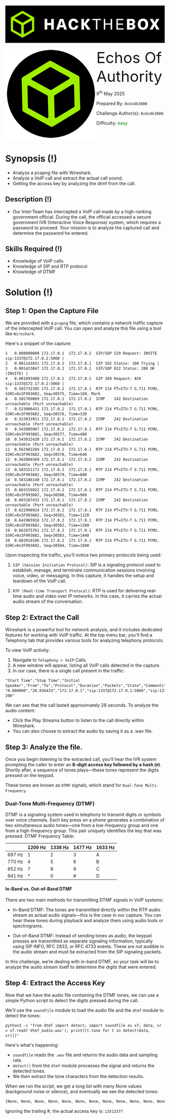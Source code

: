 ![img](../../assets/banner.png)

<img src='../../assets/htb.png' style='zoom: 80%;' align=left /> <font size='10'>
Echos Of Authority
</font>

9<sup>th</sup> May 2025

Prepared By: `0xSn4k3000`

Challenge Author(s): `0xSn4k3000`

Difficulty: <font color='green'>easy</font>

<br><br>

# Synopsis (!)

- Analyze a pcapng file with Wireshark.
- Analyze a VoIP call and extract the actual call sound.
- Getting the access key by analyzing the dtmf from the call.

## Description (!)

- Our Intel-Team has intercepted a VoIP call made by a high-ranking government official. During the call, the official accessed a secure government IVR (Interactive Voice Response) system, which requires a password to proceed. Your mission is to analyze the captured call and determine the password he entered.

## Skills Required (!)

- Knowledge of VoIP calls
- Knowledge of SIP and RTP protocol
- Knowledge of DTMF

# Solution (!)

## Step 1: Open the Capture File

We are provided with a `pcapng` file, which contains a network traffic capture of the intercepted VoIP call. You can open and analyze this file using a tool like `Wireshark`.

Here's a snippet of the capture:

```
1	0.000000000	172.17.0.1	172.17.0.2	SIP/SDP	529	Request: INVITE sip:1337@172.17.0.2:5060 |
2	0.001143931	172.17.0.2	172.17.0.1	SIP	502	Status: 100 Trying |
3	0.001423047	172.17.0.2	172.17.0.1	SIP/SDP	832	Status: 200 OK (INVITE) |
4	0.001893480	172.17.0.1	172.17.0.2	SIP	369	Request: ACK sip:1337@172.17.0.2:5060 |
5	0.502732305	172.17.0.2	172.17.0.1	RTP	214	PT=ITU-T G.711 PCMU, SSRC=0x3F993682, Seq=30575, Time=160, Mark
6	0.502769069	172.17.0.1	172.17.0.2	ICMP	242	Destination unreachable (Port unreachable)
7	0.523006431	172.17.0.2	172.17.0.1	RTP	214	PT=ITU-T G.711 PCMU, SSRC=0x3F993682, Seq=30576, Time=320
8	0.523033911	172.17.0.1	172.17.0.2	ICMP	242	Destination unreachable (Port unreachable)
9	0.543005067	172.17.0.2	172.17.0.1	RTP	214	PT=ITU-T G.711 PCMU, SSRC=0x3F993682, Seq=30577, Time=480
10	0.543032420	172.17.0.1	172.17.0.2	ICMP	242	Destination unreachable (Port unreachable)
11	0.562982284	172.17.0.2	172.17.0.1	RTP	214	PT=ITU-T G.711 PCMU, SSRC=0x3F993682, Seq=30578, Time=640
12	0.563009369	172.17.0.1	172.17.0.2	ICMP	242	Destination unreachable (Port unreachable)
13	0.583151172	172.17.0.2	172.17.0.1	RTP	214	PT=ITU-T G.711 PCMU, SSRC=0x3F993682, Seq=30579, Time=800
14	0.583186140	172.17.0.1	172.17.0.2	ICMP	242	Destination unreachable (Port unreachable)
15	0.603159922	172.17.0.2	172.17.0.1	RTP	214	PT=ITU-T G.711 PCMU, SSRC=0x3F993682, Seq=30580, Time=960
16	0.603187432	172.17.0.1	172.17.0.2	ICMP	242	Destination unreachable (Port unreachable)
17	0.622998924	172.17.0.2	172.17.0.1	RTP	214	PT=ITU-T G.711 PCMU, SSRC=0x3F993682, Seq=30581, Time=1120
18	0.642965916	172.17.0.2	172.17.0.1	RTP	214	PT=ITU-T G.711 PCMU, SSRC=0x3F993682, Seq=30582, Time=1280
19	0.662875761	172.17.0.2	172.17.0.1	RTP	214	PT=ITU-T G.711 PCMU, SSRC=0x3F993682, Seq=30583, Time=1440
20	0.683010186	172.17.0.2	172.17.0.1	RTP	214	PT=ITU-T G.711 PCMU, SSRC=0x3F993682, Seq=30584, Time=1600
```

Upon inspecting the traffic, you’ll notice two primary protocols being used:

1. `SIP (Session Initiation Protocol)`: SIP is a signaling protocol used to establish, manage, and terminate communication sessions involving voice, video, or messaging. In this capture, it handles the setup and teardown of the VoIP call.

2. `RTP (Real-time Transport Protocol)`: RTP is used for delivering real-time audio and video over IP networks. In this case, it carries the actual audio stream of the conversation.

## Step 2: Extract the Call

Wireshark is a powerful tool for network analysis, and it includes dedicated features for working with VoIP traffic. At the top menu bar, you'll find a Telephony tab that provides various tools for analyzing telephony protocols.

To view VoIP activity:

1. Navigate to `Telephony > VoIP` Calls.
2. A new window will appear, listing all VoIP calls detected in the capture.
3. In our case, there is a single call present in the traffic:

```
"Start Time","Stop Time","Initial Speaker","From","To","Protocol","Duration","Packets","State","Comments"
"0.000000","28.036433","172.17.0.1","sip:1337@172.17.0.1:5060","sip:1337@172.17.0.2:5060","SIP","00:00:28","6","COMPLETED","INVITE 200"

```

We can see that the call lasted approximately 28 seconds. To analyze the audio content:

- Click the Play Streams button to listen to the call directly within Wireshark.
- You can also choose to extract the audio by saving it as a .wav file.

## Step 3: Analyze the file.

Once you begin listening to the extracted call, you'll hear the IVR system prompting the caller to enter an **8-digit access key followed by a hash (`#`)**. Shortly after, a sequence of tones plays—these tones represent the digits pressed on the keypad.

These tones are known as `DTMF` signals, which stand for `Dual-Tone Multi-Frequency`.

### Dual-Tone Multi-Frequency (DTMF)

DTMF is a signaling system used in telephony to transmit digits or symbols over voice channels. Each key press on a phone generates a combination of two simultaneous audio tones—one from a low-frequency group and one from a high-frequency group. This pair uniquely identifies the key that was pressed.
DTMF Frequency Table:

|        | 1209 Hz | 1336 Hz | 1477 Hz | 1633 Hz |
| ------ | ------- | ------- | ------- | ------- |
| 697 Hz | 1       | 2       | 3       | A       |
| 770 Hz | 4       | 5       | 6       | B       |
| 852 Hz | 7       | 8       | 9       | C       |
| 941 Hz | \*      | 0       | #       | D       |

#### In-Band vs. Out-of-Band DTMF

There are two main methods for transmitting DTMF signals in VoIP systems:

- In-Band DTMF:
  The tones are transmitted directly within the RTP audio stream as actual audio signals—this is the case in our capture. You can hear these tones during playback and analyze them using audio tools or spectrograms.

- Out-of-Band DTMF:
  Instead of sending tones as audio, the keypad presses are transmitted as separate signaling information, typically using SIP INFO, RFC 2833, or RFC 4733 events. These are not audible in the audio stream and must be extracted from the SIP signaling packets.

In this challenge, we’re dealing with in-band DTMF, so your task will be to analyze the audio stream itself to determine the digits that were entered.

## Step 4: Extract the Access Key

Now that we have the audio file containing the DTMF tones, we can use a simple Python script to detect the digits pressed during the call.

We'll use the `soundfile` module to load the audio file and the `dtmf` module to detect the tones:

```python3
python3 -c "from dtmf import detect; import soundfile as sf; data, sr = sf.read('dtmf_audio.wav'); print([t.tone for t in detect(data, sr)])"
```

Here's what's happening:

- `soundfile` reads the `.wav` file and returns the audio data and sampling rate.
- `detect()` from the `dtmf` module processes the signal and returns the detected tones.
- We then extract the tone characters from the detection results.

When we run the script, we get a long list with many None values (background noise or silence), and eventually we see the detected tones:

```bash
[None, None, None, None, None, None, None, None, None, None, None, None, None, None, None, None, None, None, None, None, None, None, None, None, None, None, None, None, None, None, None, None, None, None, None, None, None, None, None, None, None, None, None, None, None, None, None, None, None, None, None, None, None, None, None, None, None, None, None, None, None, None, None, None, None, None, None, None, None, None, None, None, None, None, None, None, None, None, None, None, None, None, None, None, None, None, None, None, None, None, None, None, None, None, None, None, None, None, None, None, None, None, None, None, None, None, None, None, None, None, None, None, None, None, None, None, None, None, None, None, None, None, None, None, None, None, None, None, None, None, None, None, None, None, None, None, None, None, None, None, None, None, None, None, None, None, None, None, None, None, None, None, None, None, None, None, None, None, None, None, None, None, None, None, None, None, None, None, None, None, None, None, None, None, None, None, None, None, None, None, None, None, None, None, None, None, None, None, None, None, None, None, None, None, None, None, None, None, None, None, None, None, None, None, None, None, None, None, None, None, None, None, None, None, None, None, None, None, None, None, None, None, None, None, None, None, None, None, None, None, None, None, None, None, None, None, None, None, None, None, None, None, None, None, None, None, None, None, None, None, None, None, None, None, None, None, None, None, None, None, None, None, None, None, None, None, None, None, None, None, None, None, None, None, None, None, None, None, None, None, None, None, None, None, None, None, None, None, None, None, None, None, None, None, None, None, None, None, None, None, None, None, None, None, None, None, None, None, None, None, None, None, None, None, None, None, None, None, None, None, None, None, None, None, None, None, None, None, None, None, None, None, None, None, None, None, None, None, None, None, None, None, None, None, None, None, None, None, None, None, None, None, None, None, None, None, None, None, None, None, None, None, None, None, None, None, None, None, None, None, None, Tone('1'), Tone('1'), None, Tone('1'), Tone('1'), Tone('1'), Tone('1'), Tone('1'), Tone('1'), Tone('1'), Tone('1'), Tone('1'), Tone('1'), Tone('1'), Tone('1'), Tone('1'), Tone('1'), Tone('1'), None, Tone('1'), None, None, None, None, None, None, None, None, None, None, None, None, None, None, None, None, None, None, None, None, Tone('3'), Tone('3'), Tone('3'), Tone('3'), Tone('3'), Tone('3'), None, Tone('3'), Tone('3'), Tone('3'), Tone('3'), None, Tone('3'), Tone('3'), Tone('3'), Tone('3'), Tone('3'), Tone('3'), Tone('3'), None, None, None, None, None, None, None, None, None, None, None, None, None, None, None, None, None, None, None, None, None, None, Tone('5'), None, Tone('5'), None, None, None, None, Tone('5'), None, Tone('5'), None, None, None, Tone('5'), None, Tone('5'), None, Tone('5'), None, None, None, None, None, None, None, None, None, None, None, None, None, None, None, None, None, None, None, None, None, Tone('1'), Tone('1'), Tone('1'), Tone('1'), Tone('1'), Tone('1'), Tone('1'), Tone('1'), None, Tone('1'), Tone('1'), Tone('1'), Tone('1'), None, Tone('1'), Tone('1'), Tone('1'), Tone('1'), Tone('1'), None, None, None, None, None, None, None, None, None, None, None, None, None, None, None, None, None, None, None, None, Tone('3'), Tone('3'), Tone('3'), Tone('3'), Tone('3'), Tone('3'), Tone('3'), Tone('3'), Tone('3'), Tone('3'), Tone('3'), Tone('3'), Tone('3'), None, None, Tone('3'), Tone('3'), Tone('3'), Tone('3'), None, None, None, None, None, None, None, None, None, None, None, None, None, None, None, None, None, None, None, None, None, Tone('3'), Tone('3'), Tone('3'), Tone('3'), Tone('3'), Tone('3'), None, Tone('3'), Tone('3'), Tone('3'), Tone('3'), Tone('3'), Tone('3'), Tone('3'), Tone('3'), Tone('3'), None, Tone('3'), Tone('3'), Tone('3'), None, None, None, None, None, None, None, None, None, None, None, None, None, None, None, None, None, None, None, None, None, Tone('7'), Tone('7'), None, Tone('7'), Tone('7'), None, Tone('7'), Tone('7'), None, Tone('7'), Tone('7'), None, Tone('7'), Tone('7'), None, Tone('7'), Tone('7'), Tone('7'), None, None, None, None, None, None, None, None, None, None, None, None, None, None, None, None, None, Tone('7'), Tone('7'), Tone('7'), Tone('7'), Tone('7'), Tone('7'), Tone('7'), Tone('7'), Tone('7'), None, None, Tone('7'), Tone('7'), Tone('7'), Tone('7'), Tone('7'), Tone('7'), Tone('7'), Tone('7'), None, None, None, None, None, None, None, None, None, None, None, None, None, None, None, None, None, None, None, None, None, None, Tone('#'), Tone('#'), Tone('#'), Tone('#'), Tone('#'), Tone('#'), Tone('#'), Tone('#'), None, Tone('#'), Tone('#'), Tone('#'), Tone('#'), Tone('#'), Tone('#'), Tone('#'), Tone('#'), Tone('#')]
```

Ignoring the trailing #, the actual access key is: `13513377`
